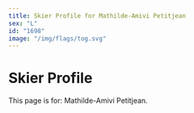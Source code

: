 ```yaml
---
title: Skier Profile for Mathilde-Amivi Petitjean
sex: "L"
id: "1698"
image: "/img/flags/tog.svg" 
---
```


# Skier Profile

This page is for: Mathilde-Amivi Petitjean.
    
